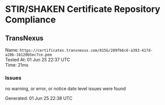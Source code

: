 # STIR/SHAKEN Certificate Repository Compliance

## TransNexus

Name: `https://certificates.transnexus.com/815G/289fb6c6-a393-417d-a28b-16120b5ec7ce.pem`\
Tested At: 01 Jun 25 22:37 UTC\
Time: 21ms

### Issues

no warning, or error, or notice date level issues were found

Generated: 01 Jun 25 22:38 UTC